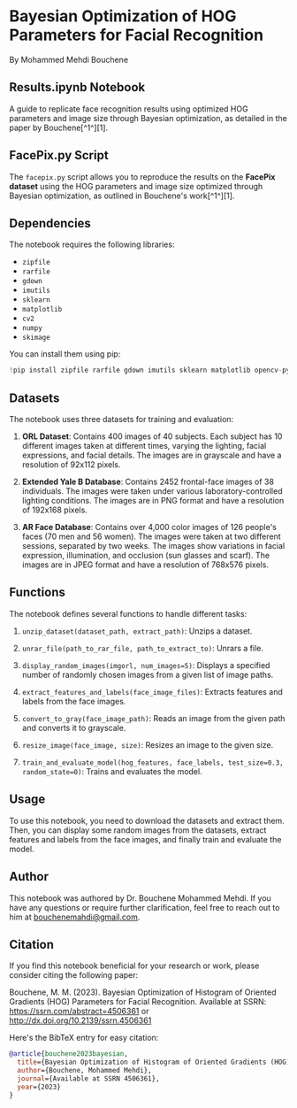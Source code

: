# Bayesian Optimization of HOG Parameters for Facial Recognition
By Mohammed Mehdi Bouchene

## Results.ipynb Notebook

A guide to replicate face recognition results using optimized HOG parameters and image size through Bayesian optimization, as detailed in the paper by Bouchene[^1^][1].

## FacePix.py Script

The `facepix.py` script allows you to reproduce the results on the **FacePix dataset** using the HOG parameters and image size optimized through Bayesian optimization, as outlined in Bouchene's work[^1^][1].




## Dependencies

The notebook requires the following libraries:
- `zipfile`
- `rarfile`
- `gdown`
- `imutils`
- `sklearn`
- `matplotlib`
- `cv2`
- `numpy`
- `skimage`

You can install them using pip:
```python
!pip install zipfile rarfile gdown imutils sklearn matplotlib opencv-python numpy scikit-image
```

## Datasets

The notebook uses three datasets for training and evaluation:

1. **ORL Dataset**: Contains 400 images of 40 subjects. Each subject has 10 different images taken at different times, varying the lighting, facial expressions, and facial details. The images are in grayscale and have a resolution of 92x112 pixels.

2. **Extended Yale B Database**: Contains 2452 frontal-face images of 38 individuals. The images were taken under various laboratory-controlled lighting conditions. The images are in PNG format and have a resolution of 192x168 pixels.

3. **AR Face Database**: Contains over 4,000 color images of 126 people's faces (70 men and 56 women). The images were taken at two different sessions, separated by two weeks. The images show variations in facial expression, illumination, and occlusion (sun glasses and scarf). The images are in JPEG format and have a resolution of 768x576 pixels.

## Functions

The notebook defines several functions to handle different tasks:

1. `unzip_dataset(dataset_path, extract_path)`: Unzips a dataset.

2. `unrar_file(path_to_rar_file, path_to_extract_to)`: Unrars a file.

3. `display_random_images(imgorl, num_images=5)`: Displays a specified number of randomly chosen images from a given list of image paths.

4. `extract_features_and_labels(face_image_files)`: Extracts features and labels from the face images.

5. `convert_to_gray(face_image_path)`: Reads an image from the given path and converts it to grayscale.

6. `resize_image(face_image, size)`: Resizes an image to the given size.

7. `train_and_evaluate_model(hog_features, face_labels, test_size=0.3, random_state=0)`: Trains and evaluates the model.

## Usage

To use this notebook, you need to download the datasets and extract them. Then, you can display some random images from the datasets, extract features and labels from the face images, and finally train and evaluate the model.

## Author

This notebook was authored by Dr. Bouchene Mohammed Mehdi. If you have any questions or require further clarification, feel free to reach out to him at bouchenemahdi@gmail.com.

## Citation

If you find this notebook beneficial for your research or work, please consider citing the following paper:

Bouchene, M. M. (2023). Bayesian Optimization of Histogram of Oriented Gradients (HOG) Parameters for Facial Recognition. Available at SSRN: https://ssrn.com/abstract=4506361 or http://dx.doi.org/10.2139/ssrn.4506361

Here's the BibTeX entry for easy citation:

```bibtex
@article{bouchene2023bayesian,
  title={Bayesian Optimization of Histogram of Oriented Gradients (HOG) Parameters for Facial Recognition},
  author={Bouchene, Mohammed Mehdi},
  journal={Available at SSRN 4506361},
  year={2023}
}
